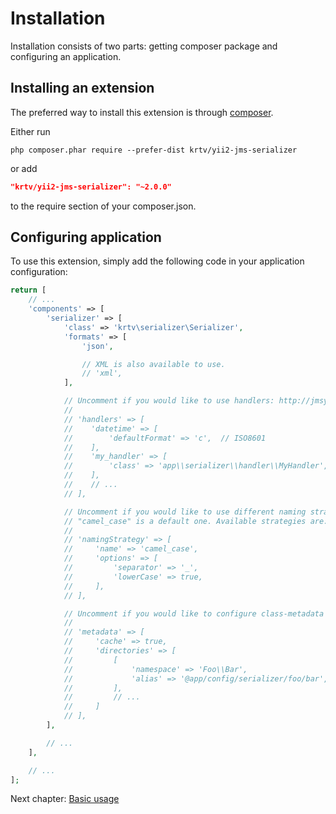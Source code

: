 Installation
============

Installation consists of two parts: getting composer package and configuring an application.

## Installing an extension

The preferred way to install this extension is through [composer](http://getcomposer.org/download/).

Either run

```
php composer.phar require --prefer-dist krtv/yii2-jms-serializer
```

or add

```json
"krtv/yii2-jms-serializer": "~2.0.0"
```

to the require section of your composer.json.

## Configuring application

To use this extension, simply add the following code in your application configuration:

```php
return [
    // ...
    'components' => [
        'serializer' => [
            'class' => 'krtv\serializer\Serializer',
            'formats' => [
                'json',

                // XML is also available to use.
                // 'xml',
            ],

            // Uncomment if you would like to use handlers: http://jmsyst.com/libs/serializer/master/handlers
            //
            // 'handlers' => [
            //    'datetime' => [
            //        'defaultFormat' => 'c',  // ISO8601
            //    ],
            //    'my_handler' => [
            //        'class' => 'app\\serializer\\handler\\MyHandler',
            //    ],
            //    // ...
            // ],

            // Uncomment if you would like to use different naming strategy for properties.
            // "camel_case" is a default one. Available strategies are: "camel_case", "identical" and "custom".
            //
            // 'namingStrategy' => [
            //     'name' => 'camel_case',
            //     'options' => [
            //         'separator' => '_',
            //         'lowerCase' => true,
            //     ],
            // ],

            // Uncomment if you would like to configure class-metadata or enable cache.
            //
            // 'metadata' => [
            //     'cache' => true,
            //     'directories' => [
            //         [
            //             'namespace' => 'Foo\\Bar',
            //             'alias' => '@app/config/serializer/foo/bar',
            //         ],
            //         // ...
            //     ]
            // ],
        ],

        // ...
    ],

    // ...
];
```

Next chapter: [Basic usage](basic-usage.md)
